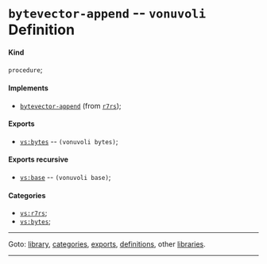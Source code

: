 

<a id='definition__vonuvoli__bytevector-append'></a>

# `bytevector-append` -- `vonuvoli` Definition


<a id='definition__vonuvoli__bytevector-append__kind'></a>

#### Kind

`procedure`;


<a id='definition__vonuvoli__bytevector-append__implements'></a>

#### Implements

 * [`bytevector-append`](../../r7rs/definitions/bytevector-append.md#definition__r7rs__bytevector-append) (from [`r7rs`](../../r7rs/_index.md#library__r7rs));


<a id='definition__vonuvoli__bytevector-append__exports'></a>

#### Exports

 * [`vs:bytes`](../../vonuvoli/exports/vs_3a_bytes.md#export__vonuvoli__vs_3a_bytes) -- `(vonuvoli bytes)`;


<a id='definition__vonuvoli__bytevector-append__exports-recursive'></a>

#### Exports recursive

 * [`vs:base`](../../vonuvoli/exports/vs_3a_base.md#export__vonuvoli__vs_3a_base) -- `(vonuvoli base)`;


<a id='definition__vonuvoli__bytevector-append__categories'></a>

#### Categories

 * [`vs:r7rs`](../../vonuvoli/categories/vs_3a_r7rs.md#category__vonuvoli__vs_3a_r7rs);
 * [`vs:bytes`](../../vonuvoli/categories/vs_3a_bytes.md#category__vonuvoli__vs_3a_bytes);

----

Goto: [library](../../vonuvoli/_index.md#library__vonuvoli), [categories](../../vonuvoli/categories/_index.md#toc__vonuvoli__categories), [exports](../../vonuvoli/exports/_index.md#toc__vonuvoli__exports), [definitions](../../vonuvoli/definitions/_index.md#toc__vonuvoli__definitions), other [libraries](../../_libraries.md#toc__libraries).

----

